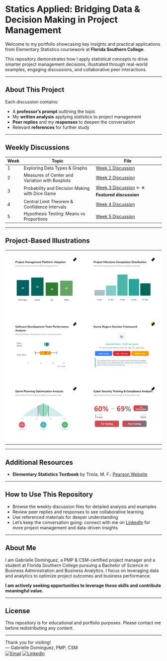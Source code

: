 # Statics Applied: Bridging Data & Decision Making in Project Management

Welcome to my portfolio showcasing key insights and practical applications from Elementary Statistics coursework at **Florida Southern College**.

This repository demonstrates how I apply statistical concepts to drive smarter project management decisions, illustrated through real-world examples, engaging discussions, and collaborative peer interactions.

---

## About This Project

Each discussion contains:  
- A **professor’s prompt** outlining the topic  
- My **written analysis** applying statistics to project management  
- **Peer replies** and my **responses** to deepen the conversation  
- Relevant **references** for further study  

---

## Weekly Discussions

| Week | Topic                                       | File                                    |
|------|---------------------------------------------|-----------------------------------------|
| 1    | Exploring Data Types & Graphs               | [Week 1 Discussion](week01-discussion.md) |
| 2    | Measures of Center and Variation with Boxplots | [Week 2 Discussion](week02-discussion.md) |
| 3    | Probability and Decision Making with Dice Game | [Week 3 Discussion](week03-discussion.md) ← **⭐ Featured discussion** |
| 4    | Central Limit Theorem & Confidence Intervals | [Week 4 Discussion](week04-discussion.md) |
| 5    | Hypothesis Testing: Means vs Proportions    | [Week 5 Discussion](week05-discussion.md) |

---

## Project-Based Illustrations

<style>
  .clip-container {
    position: relative;
    display: inline-block;
    width: 100%;
  }

  .clip-container img.main-img {
    width: 600px;
    height: auto;
    border-radius: 4px;
    display: block;
  }

  .clip-icon-svg {
    position: absolute;
    top: 6px;
    right: 6px;
    width: 16px;
    height: 16px;
    fill: rgba(100, 100, 100, 0.4);
    transition: fill 0.2s ease;
    pointer-events: none;
  }

  .clip-container:hover .clip-icon-svg {
    fill: rgba(100, 100, 100, 0.7);
  }
</style>

<table style="width: 100%; table-layout: fixed;">
  <!-- Week 1 -->
  <tr>
    <td align="center" style="padding: 15px; background-color: #fff; width: 50%;">
      <a href="week01-discussion.html">
        <div class="clip-container">
          <img
            src="https://github.com/GabrielleDominguez/Statics-Applied-Bridging-Data-Decision-Making-in-Project-Management/raw/c07f9deae71ee44ee9b6c215b9ac8890221f271e/thumbnail%201%2C%20post.png"
            alt="Week 1 Graphic - Updated"
            class="main-img"
          />
          <svg class="clip-icon-svg" viewBox="0 0 24 24" aria-hidden="true" focusable="false">
            <path d="M21.44 11.05l-8.1 8.11a4.5 4.5 0 0 1-6.36-6.36l8.1-8.11a3.5 3.5 0 0 1 4.95 4.95l-8.1 8.11a2 2 0 0 1-2.83-2.83l7.07-7.07" stroke="none" fill="currentColor" />
          </svg>
        </div>
      </a>
    </td>
    <td align="center" style="padding: 15px; background-color: #fff; width: 50%;">
      <a href="week01-discussion.html">
        <div class="clip-container">
          <img
            src="https://github.com/GabrielleDominguez/Statics-Applied-Bridging-Data-Decision-Making-in-Project-Management/raw/c07f9deae71ee44ee9b6c215b9ac8890221f271e/thumbnail%202%2C%20post.png"
            alt="Week 1 Graph Variation - Updated"
            class="main-img"
          />
          <svg class="clip-icon-svg" viewBox="0 0 24 24" aria-hidden="true" focusable="false">
            <path d="M21.44 11.05l-8.1 8.11a4.5 4.5 0 0 1-6.36-6.36l8.1-8.11a3.5 3.5 0 0 1 4.95 4.95l-8.1 8.11a2 2 0 0 1-2.83-2.83l7.07-7.07" stroke="none" fill="currentColor" />
          </svg>
        </div>
      </a>
    </td>
  </tr>

  <!-- Week 2 & Week 3 -->
  <tr>
    <td align="center" style="padding: 15px; background-color: #fff; width: 50%;">
      <a href="week02-discussion.html">
        <div class="clip-container">
          <img
            src="https://github.com/GabrielleDominguez/Statics-Applied-Bridging-Data-Decision-Making-in-Project-Management/raw/5bbfc26ccf0bdb77807f6c550823e9def342452b/thumbnail%203%2C%20post.png"
            alt="Week 2 Slot 3 - Final Thumbnail"
            class="main-img"
          />
          <svg class="clip-icon-svg" viewBox="0 0 24 24" aria-hidden="true" focusable="false">
            <path d="M21.44 11.05l-8.1 8.11a4.5 4.5 0 0 1-6.36-6.36l8.1-8.11a3.5 3.5 0 0 1 4.95 4.95l-8.1 8.11a2 2 0 0 1-2.83-2.83l7.07-7.07" stroke="none" fill="currentColor" />
          </svg>
        </div>
      </a>
    </td>
    <td align="center" style="padding: 15px; background-color: #fff; width: 50%;">
      <a href="week03-discussion.html">
        <div class="clip-container">
          <img
            src="https://github.com/GabrielleDominguez/Statics-Applied-Bridging-Data-Decision-Making-in-Project-Management/raw/a6e29fe5131c603b0cf0589c7cd2849d3b79f7e5/thumbnail%204%2C%20post%20w%20star%20v3.png"
            alt="Week 3 Graphic - Star V3"
            class="main-img"
          />
          <svg class="clip-icon-svg" viewBox="0 0 24 24" aria-hidden="true" focusable="false">
            <path d="M21.44 11.05l-8.1 8.11a4.5 4.5 0 0 1-6.36-6.36l8.1-8.11a3.5 3.5 0 0 1 4.95 4.95l-8.1 8.11a2 2 0 0 1-2.83-2.83l7.07-7.07" stroke="none" fill="currentColor" />
          </svg>
        </div>
      </a>
    </td>
  </tr>

  <!-- Week 4 & Week 5 -->
  <tr>
    <td align="center" style="padding: 15px; background-color: #fff; width: 50%;">
      <a href="week04-discussion.html">
        <div class="clip-container">
          <img
            src="https://github.com/GabrielleDominguez/Statics-Applied-Bridging-Data-Decision-Making-in-Project-Management/raw/e0bbd7a7f691cc705e804e1b6d612bef786205f1/thumbnail%205%2C%20post%20(final%20v2).png"
            alt="Week 4 Illustration - Final V2"
            class="main-img"
          />
          <svg class="clip-icon-svg" viewBox="0 0 24 24" aria-hidden="true" focusable="false">
            <path d="M21.44 11.05l-8.1 8.11a4.5 4.5 0 0 1-6.36-6.36l8.1-8.11a3.5 3.5 0 0 1 4.95 4.95l-8.1 8.11a2 2 0 0 1-2.83-2.83l7.07-7.07" stroke="none" fill="currentColor" />
          </svg>
        </div>
      </a>
    </td>
    <td align="center" style="padding: 15px; background-color: #fff; width: 50%;">
      <a href="week05-discussion.html">
        <div class="clip-container">
          <img
            src="https://github.com/GabrielleDominguez/Statics-Applied-Bridging-Data-Decision-Making-in-Project-Management/raw/e5de1c69e920603f9ccbef413e3522006daa5435/thumbnail%206%2C%20post%20v6.png"
            alt="Week 5 Graphic - Final v6"
            class="main-img"
          />
          <svg class="clip-icon-svg" viewBox="0 0 24 24" aria-hidden="true" focusable="false">
            <path d="M21.44 11.05l-8.1 8.11a4.5 4.5 0 0 1-6.36-6.36l8.1-8.11a3.5 3.5 0 0 1 4.95 4.95l-8.1 8.11a2 2 0 0 1-2.83-2.83l7.07-7.07" stroke="none" fill="currentColor" />
          </svg>
        </div>
      </a>
    </td>
  </tr>
</table>

---

## Additional Resources

- **Elementary Statistics Textbook** by Triola, M. F.: [Pearson Website](https://www.pearson.com/en-us/subject-catalog/p/elementary-statistics/P200000006399/9780137366446?srsltid=AfmBOop8xN8ZxkM5WyngISxC95exMUdZT0OO9hPBOkOjo8TVQgPUJjXr)

---

## How to Use This Repository

- Browse the weekly discussion files for detailed analysis and examples  
- Review peer replies and responses to see collaborative learning  
- Use referenced materials for deeper understanding  
- Let’s keep the conversation going: connect with me on [LinkedIn](https://www.linkedin.com/in/gabrielle-r-dominguez) for more project management and data-driven insights

---

## About Me

I am Gabrielle Dominguez, a PMP & CSM-certified project manager and a student at Florida Southern College pursuing a Bachelor of Science in Business Administration and Business Analytics. I focus on leveraging data and analytics to optimize project outcomes and business performance.

**I am actively seeking opportunities to leverage these skills and contribute meaningful value.**

---

## License

This repository is for educational and portfolio purposes. Please contact me before redistributing any content.

---

Thank you for visiting!  
— Gabrielle Dominguez, PMP, CSM  
[<img src="https://img.icons8.com/color/48/gmail-new.png" alt="Email" width="20" height="20" style="vertical-align:middle;">](mailto:gabrielledominguez05@gmail.com)
[<img src="https://upload.wikimedia.org/wikipedia/commons/c/ca/LinkedIn_logo_initials.png" alt="LinkedIn" width="20" height="20" style="vertical-align:middle;">](https://www.linkedin.com/in/gabrielle-r-dominguez)